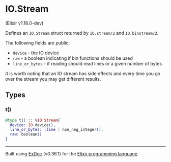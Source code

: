 # IO.Stream 
(Elixir v1.18.0-dev)

Defines an `IO.Stream` struct returned by `IO.stream/2` and `IO.binstream/2`.

The following fields are public:

- `device`        - the IO device
- `raw`           - a boolean indicating if bin functions should be used
- `line_or_bytes` - if reading should read lines or a given number of bytes

It is worth noting that an IO stream has side effects and every time you go
over the stream you may get different results.

## Types

### t()

```elixir
@type t() :: %IO.Stream{
  device: IO.device(),
  line_or_bytes: :line | non_neg_integer(),
  raw: boolean()
}
```





---
Built using [ExDoc](https://github.com/elixir-lang/ex_doc "ExDoc") (v0.36.1) for the [Elixir programming language](href="https://elixir-lang.org" "Elixir").
